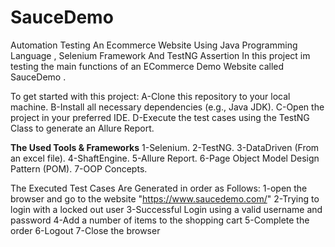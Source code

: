 # SauceDemo
Automation Testing An Ecommerce Website Using Java Programming Language , Selenium Framework And TestNG Assertion
In this project im testing the main functions of an ECommerce Demo Website called SauceDemo .

To get started with this project:
A-Clone this repository to your local machine.
B-Install all necessary dependencies (e.g., Java JDK).
C-Open the project in your preferred IDE.
D-Execute the test cases using the TestNG Class to generate an Allure Report.


**The Used Tools & Frameworks**
1-Selenium.
2-TestNG.
3-DataDriven (From an excel file).
4-ShaftEngine.
5-Allure Report.
6-Page Object Model Design Pattern (POM).
7-OOP Concepts.


The Executed Test Cases Are Generated in order as Follows:
1-open the browser and go to the website "https://www.saucedemo.com/"
2-Trying to login with a locked out user
3-Successful Login using a valid username and password
4-Add a number of items to the shopping cart 
5-Complete the order 
6-Logout
7-Close the browser


